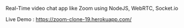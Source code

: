 Real-Time video chat app like Zoom using NodeJS, WebRTC, Socket.io



Live Demo : https://zoom-clone-19.herokuapp.com/

